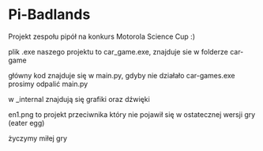 # Pi-Badlands
Projekt zespołu pipół na konkurs Motorola Science Cup :) 


plik .exe naszego projektu to car_game.exe, znajduje sie w folderze car-game

główny kod znajduje się w main.py, gdyby nie działało car-games.exe prosimy odpalić main.py

w _internal znajdują się grafiki oraz dźwięki

en1.png to projekt przeciwnika który nie pojawił się w ostatecznej wersji gry (eater egg)

życzymy miłej gry


